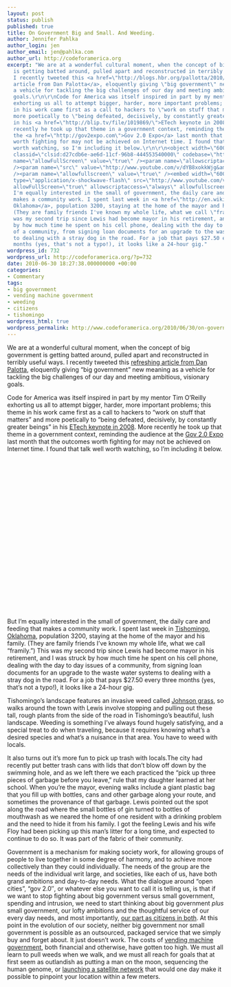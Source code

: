 ```yaml
---
layout: post
status: publish
published: true
title: On Government Big and Small. And Weeding.
author: Jennifer Pahlka
author_login: jen
author_email: jen@pahlka.com
author_url: http://codeforamerica.org
excerpt: "We are at a wonderful cultural moment, when the concept of big government
  is getting batted around, pulled apart and reconstructed in terribly useful ways.
  I recently tweeted this <a href=\"http://blogs.hbr.org/pallotta/2010/06/give-me-big-government-not-ubi.html\">refreshing
  article from Dan Palotta</a>, eloquently giving \"big government\" new meaning as
  a vehicle for tackling the big challenges of our day and meeting ambitious, visionary
  goals.\r\n\r\nCode for America was itself inspired in part by my mentor Tim O'Reilly
  exhorting us all to attempt bigger, harder, more important problems; this theme
  in his work came first as a call to hackers to \"work on stuff that matters\" and
  more poetically to \"being defeated, decisively, by constantly greater beings\"
  in his <a href=\"http://blip.tv/file/1019869/\">ETech keynote in 2008</a>. More
  recently he took up that theme in a government context, reminding the audience at
  the <a href=\"http://gov2expo.com\">Gov 2.0 Expo</a> last month that the outcomes
  worth fighting for may not be achieved on Internet time. I found that talk well
  worth watching, so I'm including it below.\r\n\r\n<object width=\"600\" height=\"355\"
  classid=\"clsid:d27cdb6e-ae6d-11cf-96b8-444553540000\" codebase=\"http://download.macromedia.com/pub/shockwave/cabs/flash/swflash.cab#version=6,0,40,0\"><param
  name=\"allowFullScreen\" value=\"true\" /><param name=\"allowscriptaccess\" value=\"always\"
  /><param name=\"src\" value=\"http://www.youtube.com/v/dYB8xokkWjg&amp;hl=en_US&amp;fs=1&amp;rel=0\"
  /><param name=\"allowfullscreen\" value=\"true\" /><embed width=\"600\" height=\"355\"
  type=\"application/x-shockwave-flash\" src=\"http://www.youtube.com/v/dYB8xokkWjg&amp;hl=en_US&amp;fs=1&amp;rel=0\"
  allowFullScreen=\"true\" allowscriptaccess=\"always\" allowfullscreen=\"true\" /></object>\r\n\r\nBut
  I'm equally interested in the small of government, the daily care and feeding that
  makes a community work. I spent last week in <a href=\"http://en.wikipedia.org/wiki/Tishomingo,_Oklahoma\">Tishomingo,
  Oklahoma</a>, population 3200, staying at the home of the mayor and his family.
  (They are family friends I've known my whole life, what we call \"framily.\") This
  was my second trip since Lewis had become mayor in his retirement, and I was struck
  by how much time he spent on his cell phone, dealing with the day to day issues
  of a community, from signing loan documents for an upgrade to the waste water systems
  to dealing with a stray dog in the road. For a job that pays $27.50 every three
  months (yes, that's not a typo!), it looks like a 24-hour gig."
wordpress_id: 732
wordpress_url: http://codeforamerica.org/?p=732
date: 2010-06-30 18:27:38.000000000 +00:00
categories:
- Commentary
tags:
- big government
- vending machine government
- weeding
- citizens
- tishomingo
wordpress_html: true
wordpress_permalink: http://www.codeforamerica.org/2010/06/30/on-government-big-and-small-and-weeding/
---
```


<p>We are at a wonderful cultural moment, when the concept of big government is getting batted around, pulled apart and reconstructed in terribly useful ways. I recently tweeted this <a href="http://blogs.hbr.org/pallotta/2010/06/give-me-big-government-not-ubi.html">refreshing article from Dan Palotta</a>, eloquently giving “big government” new meaning as a vehicle for tackling the big challenges of our day and meeting ambitious, visionary goals.</p>
<p>Code for America was itself inspired in part by my mentor Tim O’Reilly exhorting us all to attempt bigger, harder, more important problems; this theme in his work came first as a call to hackers to “work on stuff that matters” and more poetically to “being defeated, decisively, by constantly greater beings” in his <a href="http://blip.tv/file/1019869/">ETech keynote in 2008</a>. More recently he took up that theme in a government context, reminding the audience at the <a href="http://gov2expo.com">Gov 2.0 Expo</a> last month that the outcomes worth fighting for may not be achieved on Internet time. I found that talk well worth watching, so I’m including it below.</p>
<p><object classid="clsid:d27cdb6e-ae6d-11cf-96b8-444553540000" codebase="http://download.macromedia.com/pub/shockwave/cabs/flash/swflash.cab#version=6,0,40,0" height="355" width="600"><param name="allowFullScreen" value="true"></param><param name="allowscriptaccess" value="always"></param><param name="src" value="http://www.youtube.com/v/dYB8xokkWjg&amp;hl=en_US&amp;fs=1&amp;rel=0"></param><param name="allowfullscreen" value="true"></param><embed allowfullscreen="true" allowscriptaccess="always" height="355" src="http://www.youtube.com/v/dYB8xokkWjg&amp;hl=en_US&amp;fs=1&amp;rel=0" type="application/x-shockwave-flash" width="600"></embed></object></p>
<p>But I’m equally interested in the small of government, the daily care and feeding that makes a community work. I spent last week in <a href="http://en.wikipedia.org/wiki/Tishomingo,_Oklahoma">Tishomingo, Oklahoma</a>, population 3200, staying at the home of the mayor and his family. (They are family friends I’ve known my whole life, what we call “framily.”) This was my second trip since Lewis had become mayor in his retirement, and I was struck by how much time he spent on his cell phone, dealing with the day to day issues of a community, from signing loan documents for an upgrade to the waste water systems to dealing with a stray dog in the road. For a job that pays $27.50 every three months (yes, that’s not a typo!), it looks like a 24-hour gig.<span id="more-732"></span></p>
<p>Tishomingo’s landscape features an invasive weed called <a href="http://www.google.com/search?client=safari&amp;rls=en&amp;q=johnson+grass&amp;ie=UTF-8&amp;oe=UTF-8">Johnson grass</a>, so walks around the town with Lewis involve stopping and pulling out these tall, rough plants from the side of the road in Tishomingo’s beautiful, lush landscape. Weeding is something I’ve always found hugely satisfying, and a special treat to do when traveling, because it requires knowing what’s a desired species and what’s a nuisance in that area. You have to weed with locals.</p>
<p>It also turns out it’s more fun to pick up trash with locals.The city had recently put better trash cans with lids that don’t blow off down by the swimming hole, and as we left there we each practiced the “pick up three pieces of garbage before you leave‚” rule that my daughter learned at her school. When you’re the mayor, evening walks include a giant plastic bag that you fill up with bottles, cans and other garbage along your route, and sometimes the provenance of that garbage. Lewis pointed out the spot along the road where the small bottles of gin turned to bottles of mouthwash as we neared the home of one resident with a drinking problem and the need to hide it from his family. I got the feeling Lewis and his wife Floy had been picking up this man’s litter for a long time, and expected to continue to do so. It was part of the fabric of their community.</p>
<p>Government is a mechanism for making society work, for allowing groups of people to live together in some degree of harmony, and to achieve more collectively than they could individually. The needs of the group are the needs of the individual writ large, and societies, like each of us, have both grand ambitions and day-to-day needs. What the dialogue around “open cities”, “gov 2.0″, or whatever else you want to call it is telling us, is that if we want to stop fighting about big government versus small government, spending and intrusion, we need to start thinking about big government <em>plus</em> small government, our lofty ambitions and the thoughtful service of our every day needs, and most importantly, <a href="http://codeforamerica.org/2010/02/10/fostering-citizenship-with-transparency-and-active-listening/">our part as citizens in both</a>. At this point in the evolution of our society, neither big government nor small government is possible as an outsourced, packaged service that we simply buy and forget about. It just doesn’t work. The costs of <a href="http://www.informationweek.com/blog/main/archives/2009/08/government_as_a.html">vending machine government</a>, both financial and otherwise, have gotten too high. We must all learn to pull weeds when we walk, and we must all reach for goals that at first seem as outlandish as putting a man on the moon, sequencing the human genome, or <a href="http://en.wikipedia.org/wiki/Global_Positioning_System#History">launching a satellite network</a> that would one day make it possible to pinpoint your location within a few meters.</p>
